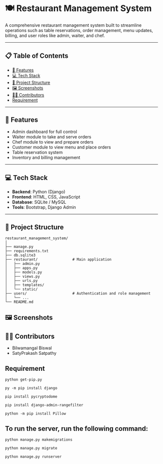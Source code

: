 # 🍽️ Restaurant Management System

A comprehensive restaurant management system built to streamline operations such as table reservations, order management, menu updates, billing, and user roles like admin, waiter, and chef.

---

## 📋 Table of Contents

- [🔧 Features](#-features)
- [💻 Tech Stack](#-tech-stack)
- [📁 Project Structure](#-project-structure)
- [🖼️ Screenshots](#-screenshots)
- [🙋‍♂️ Contributors](#-contributors)
- [Requirement](#-requirement)

---

## 🔧 Features

- Admin dashboard for full control
- Waiter module to take and serve orders
- Chef module to view and prepare orders
- Customer module to view menu and place orders
- Table reservation system
- Inventory and billing management

---

## 💻 Tech Stack

- **Backend**: Python (Django)
- **Frontend**: HTML, CSS, JavaScript
- **Database**: SQLite / MySQL
- **Tools**: Bootstrap, Django Admin

---

## 📁 Project Structure

```plaintext
restaurant_management_system/
│
├── manage.py
├── requirements.txt
├── db.sqlite3
├── restaurant/                # Main application
│   ├── admin.py
│   ├── apps.py
│   ├── models.py
│   ├── views.py
│   ├── urls.py
│   ├── templates/
│   └── static/
├── users/                     # Authentication and role management
│   └── ...
└── README.md
```
## 🖼️ Screenshots

## 🙋‍♂️ Contributors
- Bilwamangal Biswal 
- SatyPrakash Satpathy
  
## Requirement
    


    python get-pip.py

    py -m pip install django

    pip install pycryptodome

    pip install django-admin-rangefilter
    
    python -m pip install Pillow    


## To run the server, run the following command:

    python manage.py makemigrations
        
    python manage.py migrate

    python manage.py runserver



